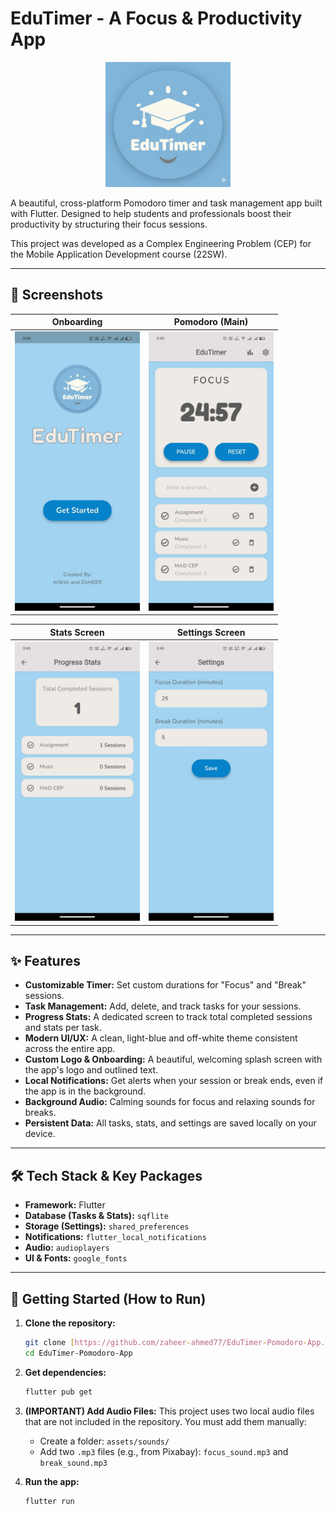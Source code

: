 # EduTimer - A Focus & Productivity App
<p align="center">
  <img src="project_readme_assets/logo.png" width="200">
</p>

A beautiful, cross-platform Pomodoro timer and task management app built with Flutter. Designed to help students and professionals boost their productivity by structuring their focus sessions.

This project was developed as a Complex Engineering Problem (CEP) for the Mobile Application Development course (22SW).

---

## 📸 Screenshots

| Onboarding | Pomodoro (Main) |
| :---: | :---: | 
| <img src="project_readme_assets/onboarding.jpg" width="200"> | <img src="project_readme_assets/pomodoro.jpg" width="200"> |

| Stats Screen | Settings Screen | 
| :---: | :---: |
| <img src="project_readme_assets/stats.jpg" width="200"> | <img src="project_readme_assets/settings.jpg" width="200"> | 

---

## ✨ Features

* **Customizable Timer:** Set custom durations for "Focus" and "Break" sessions.
* **Task Management:** Add, delete, and track tasks for your sessions.
* **Progress Stats:** A dedicated screen to track total completed sessions and stats per task.
* **Modern UI/UX:** A clean, light-blue and off-white theme consistent across the entire app.
* **Custom Logo & Onboarding:** A beautiful, welcoming splash screen with the app's logo and outlined text.
* **Local Notifications:** Get alerts when your session or break ends, even if the app is in the background.
* **Background Audio:** Calming sounds for focus and relaxing sounds for breaks.
* **Persistent Data:** All tasks, stats, and settings are saved locally on your device.

---

## 🛠️ Tech Stack & Key Packages

* **Framework:** Flutter
* **Database (Tasks & Stats):** `sqflite`
* **Storage (Settings):** `shared_preferences`
* **Notifications:** `flutter_local_notifications`
* **Audio:** `audioplayers`
* **UI & Fonts:** `google_fonts`

---

## 🚀 Getting Started (How to Run)

1.  **Clone the repository:**
    ```bash
    git clone [https://github.com/zaheer-ahmed77/EduTimer-Pomodoro-App.git](https://github.com/zaheer-ahmed77/EduTimer-Pomodoro-App.git)
    cd EduTimer-Pomodoro-App
    ```

2.  **Get dependencies:**
    ```bash
    flutter pub get
    ```

3.  **(IMPORTANT) Add Audio Files:**
    This project uses two local audio files that are not included in the repository. You must add them manually:
    * Create a folder: `assets/sounds/`
    * Add two `.mp3` files (e.g., from Pixabay): `focus_sound.mp3` and `break_sound.mp3`

4.  **Run the app:**
    ```bash
    flutter run
    ```
